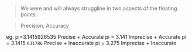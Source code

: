 
> We were and will always struggline in two aspects of the floating points.


> Precision, Accuracy
> 
eg. 
  pi=3.1415926535              Precise + Accurate
  pi = 3.141                           Imprecise + Accurate
  pi = 3.1415 `831786`             Precise + Inaccurate
  pi = 3.275                          Imprecise + Inaccurate


